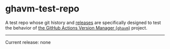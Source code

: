 # ghavm-test-repo

A test repo whose git history and [releases][] are specifically designed to test
the behavior of [the GitHub Actions Version Manager (`ghavm`)][ghavm] project.

---

Current release: none

[ghavm]: https://github.com/mccutchen/ghavm
[releases]: https://github.com/mccutchen/ghavm-test-repo/releases
